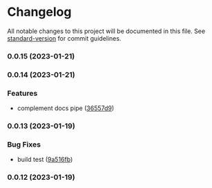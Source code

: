 # Changelog

All notable changes to this project will be documented in this file. See [standard-version](https://github.com/conventional-changelog/standard-version) for commit guidelines.

### 0.0.15 (2023-01-21)

### 0.0.14 (2023-01-21)


### Features

* complement docs pipe ([36557d9](https://github.com/z22092/event-polyfill/commit/36557d9b5d421adafb91f11251a4404dddd8227f))

### 0.0.13 (2023-01-19)


### Bug Fixes

* build test ([9a516fb](https://github.com/z22092/event-polyfill/commit/9a516fb02b1fc30de7297050c2e5a62179e1ed4f))

### 0.0.12 (2023-01-19)
